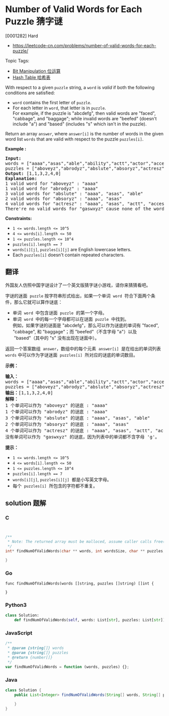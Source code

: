 # Number of Valid Words for Each Puzzle 猜字谜

[0001282] Hard

- https://leetcode-cn.com/problems/number-of-valid-words-for-each-puzzle/

Topic Tags:

- [Bit Manipulation 位运算](https://leetcode-cn.com/tag/bit-manipulation/)
- [Hash Table 哈希表](https://leetcode-cn.com/tag/hash-table/)

With respect to a given `puzzle` string, a `word` is *valid* if both the following conditions are satisfied:

- `word` contains the first letter of `puzzle`.
- For each letter in `word`, that letter is in `puzzle`.  
  For example, if the puzzle is "abcdefg", then valid words are "faced", "cabbage", and "baggage"; while invalid words are "beefed" (doesn't include "a") and "based" (includes "s" which isn't in the puzzle).

Return an array `answer`, where `answer[i]` is the number of words in the given word list `words` that are valid with respect to the puzzle `puzzles[i]`.

**Example :**

<pre><strong>Input:</strong> 
words = ["aaaa","asas","able","ability","actt","actor","access"], 
puzzles = ["aboveyz","abrodyz","abslute","absoryz","actresz","gaswxyz"]
<strong>Output:</strong> [1,1,3,2,4,0]
<strong>Explanation:</strong>
1 valid word&nbsp;for "aboveyz" : "aaaa" 
1 valid word&nbsp;for "abrodyz" : "aaaa"
3 valid words for "abslute" : "aaaa", "asas", "able"
2 valid words for&nbsp;"absoryz" : "aaaa", "asas"
4 valid words for&nbsp;"actresz" : "aaaa", "asas", "actt", "access"
There're&nbsp;no valid words for&nbsp;"gaswxyz" cause none of the words in the list contains letter 'g'.
</pre>

**Constraints:**

- `1 <= words.length <= 10^5`
- `4 <= words[i].length <= 50`
- `1 <= puzzles.length <= 10^4`
- `puzzles[i].length == 7`
- `words[i][j]`, `puzzles[i][j]` are English lowercase letters.
- Each `puzzles[i]` doesn't contain repeated characters.

## 翻译

外国友人仿照中国字谜设计了一个英文版猜字谜小游戏，请你来猜猜看吧。

字谜的迷面  `puzzle` 按字符串形式给出，如果一个单词  `word`  符合下面两个条件，那么它就可以算作谜底：

- 单词  `word`  中包含谜面  `puzzle`  的第一个字母。
- 单词  `word`  中的每一个字母都可以在谜面  `puzzle`  中找到。  
  例如，如果字谜的谜面是 "abcdefg"，那么可以作为谜底的单词有 "faced", "cabbage", 和 "baggage"；而 "beefed"（不含字母 "a"）以及  "based"（其中的 "s" 没有出现在谜面中）。

返回一个答案数组  `answer`，数组中的每个元素  `answer[i]`  是在给出的单词列表 `words` 中可以作为字谜迷面  `puzzles[i]`  所对应的谜底的单词数目。

**示例：**

<pre><strong>输入：</strong>
words = ["aaaa","asas","able","ability","actt","actor","access"], 
puzzles = ["aboveyz","abrodyz","abslute","absoryz","actresz","gaswxyz"]
<strong>输出：</strong>[1,1,3,2,4,0]
<strong>解释：</strong>
1 个单词可以作为 "aboveyz" 的谜底 : "aaaa" 
1 个单词可以作为 "abrodyz" 的谜底 : "aaaa"
3 个单词可以作为 "abslute" 的谜底 : "aaaa", "asas", "able"
2 个单词可以作为&nbsp;"absoryz" 的谜底 : "aaaa", "asas"
4 个单词可以作为&nbsp;"actresz" 的谜底 : "aaaa", "asas", "actt", "access"
没有单词可以作为&nbsp;"gaswxyz" 的谜底，因为列表中的单词都不含字母 'g'。
</pre>

**提示：**

- `1 <= words.length <= 10^5`
- `4 <= words[i].length <= 50`
- `1 <= puzzles.length <= 10^4`
- `puzzles[i].length == 7`
- `words[i][j]`, `puzzles[i][j]`  都是小写英文字母。
- 每个  `puzzles[i]`  所包含的字符都不重复。

## solution 题解

### C

```c


/**
 * Note: The returned array must be malloced, assume caller calls free().
 */
int* findNumOfValidWords(char ** words, int wordsSize, char ** puzzles, int puzzlesSize, int* returnSize){

}


```

### Go

```golang
func findNumOfValidWords(words []string, puzzles []string) []int {

}
```

### Python3

```python
class Solution:
    def findNumOfValidWords(self, words: List[str], puzzles: List[str]) -> List[int]:

```

### JavaScript

```javascript
/**
 * @param {string[]} words
 * @param {string[]} puzzles
 * @return {number[]}
 */
var findNumOfValidWords = function (words, puzzles) {};
```

### Java

```java
class Solution {
    public List<Integer> findNumOfValidWords(String[] words, String[] puzzles) {

    }
}
```
